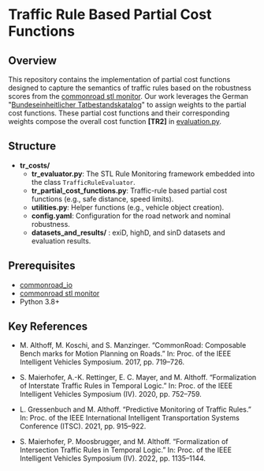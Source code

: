 # Traffic Rule Based Partial Cost Functions

## Overview

This repository contains the implementation of partial cost functions designed to capture the semantics of traffic rules based on the robustness scores from the [commonroad stl monitor](https://gitlab.lrz.de/cps/commonroad/commonroad-stl-monitor). Our work leverages the German "[Bundeseinheitlicher Tatbestandskatalog](https://www.kba.de/DE/Themen/ZentraleRegister/FAER/BT_KAT_OWI/bkat_owi_22_08_2024.pdf;jsessionid=861483D30B1A928AD641DAA0A78BB1C6.live21303?__blob=publicationFile&v=4)" to assign weights to the partial cost functions. These partial cost functions and their corresponding weights compose the overall cost function **[TR2]** in [evaluation.py](https://gitlab.lrz.de/cps/commonroad-drivability-checker/-/blob/local_development/commonroad_dc/costs/evaluation.py).


## Structure

- **tr_costs/**
  - **tr_evaluator.py**: The STL Rule Monitoring framework embedded into the class `TrafficRuleEvaluator`.
  - **tr_partial_cost_functions.py**: Traffic-rule based partial cost functions (e.g., safe distance, speed limits).
  - **utilities.py**: Helper functions (e.g., vehicle object creation).
  - **config.yaml**: Configuration for the road network and nominal robustness.
  - **datasets_and_results/** : exiD, highD, and sinD datasets and evaluation results.

## Prerequisites

- [commonroad_io](https://gitlab.lrz.de/cps/commonroad/commonroad-io)
- [commonroad stl monitor](https://gitlab.lrz.de/cps/commonroad/commonroad-stl-monitor)
- Python 3.8+


## Key References

- M. Althoff, M. Koschi, and S. Manzinger. “CommonRoad: Composable Bench
  marks for Motion Planning on Roads.” In: Proc. of the IEEE Intelligent Vehicles
  Symposium. 2017, pp. 719–726.

- S. Maierhofer, A.-K. Rettinger, E. C. Mayer, and M. Althoff. “Formalization of
  Interstate Traffic Rules in Temporal Logic.” In: Proc. of the IEEE Intelligent Vehicles
  Symposium (IV). 2020, pp. 752–759.

- L. Gressenbuch and M. Althoff. “Predictive Monitoring of Traffic Rules.” In: Proc.
  of the IEEE International Intelligent Transportation Systems Conference (ITSC). 2021,
  pp. 915–922.

- S. Maierhofer, P. Moosbrugger, and M. Althoff. “Formalization of Intersection
  Traffic Rules in Temporal Logic.” In: Proc. of the IEEE Intelligent Vehicles Symposium
  (IV). 2022, pp. 1135–1144.

